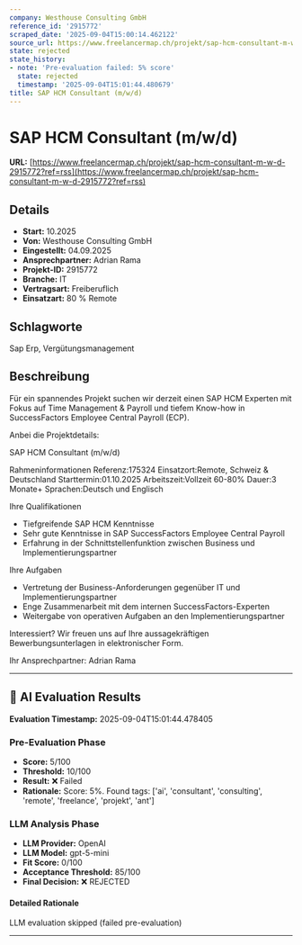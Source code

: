 ```yaml
---
company: Westhouse Consulting GmbH
reference_id: '2915772'
scraped_date: '2025-09-04T15:00:14.462122'
source_url: https://www.freelancermap.ch/projekt/sap-hcm-consultant-m-w-d-2915772?ref=rss
state: rejected
state_history:
- note: 'Pre-evaluation failed: 5% score'
  state: rejected
  timestamp: '2025-09-04T15:01:44.480679'
title: SAP HCM Consultant (m/w/d)
---
```



# SAP HCM Consultant (m/w/d)
**URL:** [https://www.freelancermap.ch/projekt/sap-hcm-consultant-m-w-d-2915772?ref=rss](https://www.freelancermap.ch/projekt/sap-hcm-consultant-m-w-d-2915772?ref=rss)
## Details
- **Start:** 10.2025
- **Von:** Westhouse Consulting GmbH
- **Eingestellt:** 04.09.2025
- **Ansprechpartner:** Adrian Rama
- **Projekt-ID:** 2915772
- **Branche:** IT
- **Vertragsart:** Freiberuflich
- **Einsatzart:** 80
                                                % Remote

## Schlagworte
Sap Erp, Vergütungsmanagement

## Beschreibung
Für ein spannendes Projekt suchen wir derzeit einen SAP HCM Experten mit Fokus auf Time Management & Payroll und tiefem Know-how in SuccessFactors Employee Central Payroll (ECP).

Anbei die Projektdetails:

SAP HCM Consultant (m/w/d)

Rahmeninformationen
Referenz:175324
Einsatzort:Remote, Schweiz & Deutschland
Starttermin:01.10.2025
Arbeitszeit:Vollzeit 60-80%
Dauer:3 Monate+
Sprachen:Deutsch und Englisch

Ihre Qualifikationen
- Tiefgreifende SAP HCM Kenntnisse
- Sehr gute Kenntnisse in SAP SuccessFactors Employee Central Payroll
- Erfahrung in der Schnittstellenfunktion zwischen Business und Implementierungspartner

Ihre Aufgaben
- Vertretung der Business-Anforderungen gegenüber IT und Implementierungspartner
- Enge Zusammenarbeit mit dem internen SuccessFactors-Experten
- Weitergabe von operativen Aufgaben an den Implementierungspartner

Interessiert?
Wir freuen uns auf Ihre aussagekräftigen Bewerbungsunterlagen in elektronischer Form.

Ihr Ansprechpartner:
Adrian Rama

---

## 🤖 AI Evaluation Results

**Evaluation Timestamp:** 2025-09-04T15:01:44.478405

### Pre-Evaluation Phase
- **Score:** 5/100
- **Threshold:** 10/100
- **Result:** ❌ Failed
- **Rationale:** Score: 5%. Found tags: ['ai', 'consultant', 'consulting', 'remote', 'freelance', 'projekt', 'ant']

### LLM Analysis Phase
- **LLM Provider:** OpenAI
- **LLM Model:** gpt-5-mini
- **Fit Score:** 0/100
- **Acceptance Threshold:** 85/100
- **Final Decision:** ❌ REJECTED

#### Detailed Rationale
LLM evaluation skipped (failed pre-evaluation)

---
